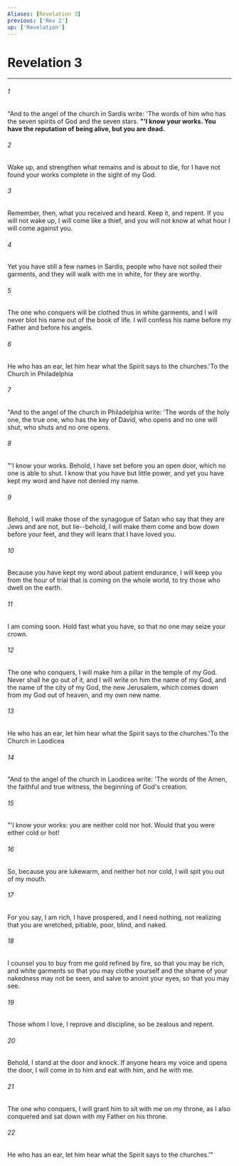 ```yaml
---
Aliases: [Revelation 3]
previous: ['Rev 2']
up: ['Revelation']
---
```

# Revelation 3

***

 

###### 1 
"And to the angel of the church in Sardis write: 'The words of him who has the seven spirits of God and the seven stars.
 **"'I know your works. You have the reputation of being alive, but you are dead.** 
 

###### 2 
Wake up, and strengthen what remains and is about to die, for I have not found your works complete in the sight of my God. 
 

###### 3 
Remember, then, what you received and heard. Keep it, and repent. If you will not wake up, I will come like a thief, and you will not know at what hour I will come against you. 
 

###### 4 
Yet you have still a few names in Sardis, people who have not soiled their garments, and they will walk with me in white, for they are worthy. 
 

###### 5 
The one who conquers will be clothed thus in white garments, and I will never blot his name out of the book of life. I will confess his name before my Father and before his angels. 
 

###### 6 
He who has an ear, let him hear what the Spirit says to the churches.'To the Church in Philadelphia
 
 

###### 7 
"And to the angel of the church in Philadelphia write: 'The words of the holy one, the true one, who has the key of David, who opens and no one will shut, who shuts and no one opens.
 
 

###### 8 
"'I know your works. Behold, I have set before you an open door, which no one is able to shut. I know that you have but little power, and yet you have kept my word and have not denied my name. 
 

###### 9 
Behold, I will make those of the synagogue of Satan who say that they are Jews and are not, but lie--behold, I will make them come and bow down before your feet, and they will learn that I have loved you. 
 

###### 10 
Because you have kept my word about patient endurance, I will keep you from the hour of trial that is coming on the whole world, to try those who dwell on the earth. 
 

###### 11 
I am coming soon. Hold fast what you have, so that no one may seize your crown. 
 

###### 12 
The one who conquers, I will make him a pillar in the temple of my God. Never shall he go out of it, and I will write on him the name of my God, and the name of the city of my God, the new Jerusalem, which comes down from my God out of heaven, and my own new name. 
 

###### 13 
He who has an ear, let him hear what the Spirit says to the churches.'To the Church in Laodicea
 
 

###### 14 
"And to the angel of the church in Laodicea write: 'The words of the Amen, the faithful and true witness, the beginning of God's creation.
 
 

###### 15 
"'I know your works: you are neither cold nor hot. Would that you were either cold or hot! 
 

###### 16 
So, because you are lukewarm, and neither hot nor cold, I will spit you out of my mouth. 
 

###### 17 
For you say, I am rich, I have prospered, and I need nothing, not realizing that you are wretched, pitiable, poor, blind, and naked. 
 

###### 18 
I counsel you to buy from me gold refined by fire, so that you may be rich, and white garments so that you may clothe yourself and the shame of your nakedness may not be seen, and salve to anoint your eyes, so that you may see. 
 

###### 19 
Those whom I love, I reprove and discipline, so be zealous and repent. 
 

###### 20 
Behold, I stand at the door and knock. If anyone hears my voice and opens the door, I will come in to him and eat with him, and he with me. 
 

###### 21 
The one who conquers, I will grant him to sit with me on my throne, as I also conquered and sat down with my Father on his throne. 
 

###### 22 
He who has an ear, let him hear what the Spirit says to the churches.'"
 
